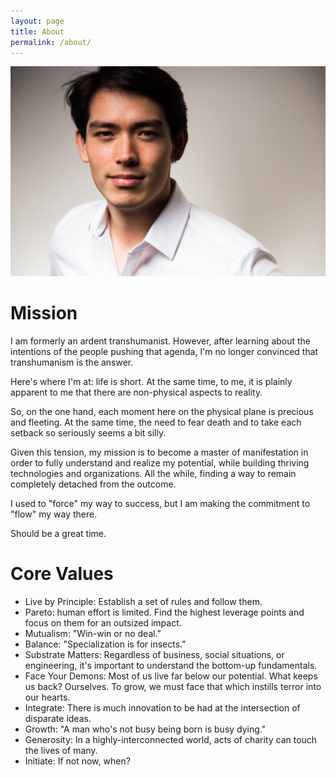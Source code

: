 ```yaml
---
layout: page
title: About
permalink: /about/
---
```


![David Y. Kay](/images/dk/WhiteShirt.jpg)

# Mission

I am formerly an ardent transhumanist. However, after learning about the intentions of the people pushing that agenda, I'm no longer convinced that transhumanism is the answer.

Here's where I'm at: life is short. At the same time, to me, it is plainly apparent to me that there are non-physical aspects to reality.

So, on the one hand, each moment here on the physical plane is precious and fleeting. At the same time, the need to fear death and to take each setback so seriously seems a bit silly.

Given this tension, my mission is to become a master of manifestation in order to fully understand and realize my potential, while building thriving technologies and organizations. All the while, finding a way to remain completely detached from the outcome.

I used to "force" my way to success, but I am making the commitment to "flow" my way there. 

Should be a great time.

# Core Values 

* Live by Principle: Establish a set of rules and follow them.
* Pareto: human effort is limited. Find the highest leverage points and focus on them for an outsized impact.
* Mutualism: "Win-win or no deal." 
* Balance: "Specialization is for insects."
* Substrate Matters: Regardless of business, social situations, or engineering, it's important to understand the bottom-up fundamentals.
* Face Your Demons: Most of us live far below our potential. What keeps us back? Ourselves. To grow, we must face that which instills terror into our hearts.
* Integrate: There is much innovation to be had at the intersection of disparate ideas.
* Growth: "A man who's not busy being born is busy dying."
* Generosity: In a highly-interconnected world, acts of charity can touch the lives of many.
* Initiate: If not now, when?
